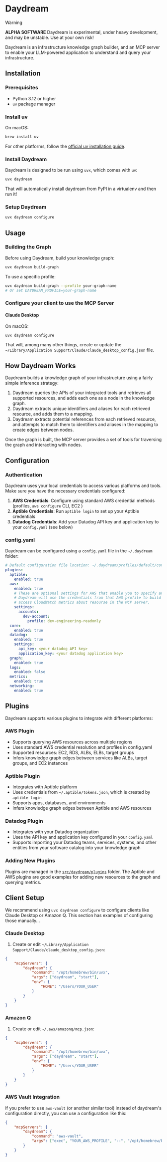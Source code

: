 # Daydream

> [!WARNING]
> **ALPHA SOFTWARE**
> Daydream is experimental, under heavy development, and may be unstable. Use at your own risk!

Daydream is an infrastructure knowledge graph builder, and an MCP server to enable your LLM-powered application to understand and query your infrastructure.

## Installation

### Prerequisites

- Python 3.12 or higher
- `uv` package manager

### Install uv

On macOS:
```bash
brew install uv
```

For other platforms, follow the [official uv installation guide](https://github.com/astral-sh/uv).

### Install Daydream

Daydream is designed to be run using `uvx`, which comes with `uv`:

```bash
uvx daydream
```

That will automatically install daydream from PyPI in a virtualenv and then run it!

### Setup Daydream

```bash
uvx daydream configure
```

## Usage

### Building the Graph

Before using Daydream, build your knowledge graph:

```bash
uvx daydream build-graph
```

To use a specific profile:
```bash
uvx daydream build-graph --profile your-graph-name
# Or set DAYDREAM_PROFILE=your-graph-name
```

### Configure your client to use the MCP Server

#### Claude Desktop

On macOS:
```bash
uvx daydream configure
```

That will, among many other things, create or update the `~/Library/Application Support/Claude/claude_desktop_config.json` file.

## How Daydream Works

Daydream builds a knowledge graph of your infrastructure using a fairly simple inference strategy:

1. Daydream queries the APIs of your integrated tools and retrieves all supported resources, and adds each one as a node in the knowledge graph.
2. Daydream extracts unique identifiers and aliases for each retrieved resource, and adds them to a mapping.
3. Daydream extracts potential references from each retrieved resource, and attempts to match them to identifiers and aliases in the mapping to create edges between nodes.

Once the graph is built, the MCP server provides a set of tools for traversing the graph and interacting with nodes.


## Configuration

### Authentication

Daydream uses your local credentials to access various platforms and tools. Make sure you have the necessary credentials configured:

1. **AWS Credentials**: Configure using standard AWS credential methods (profiles, `aws configure` CLI, EC2 )
2. **Aptible Credentials**: Run `aptible login` to set up your Aptible credentials
3. **Datadog Credentials**: Add your Datadog API key and application key to your `config.yaml` (see below)

### config.yaml

Daydream can be configured using a `config.yaml` file in the `~/.daydream` folder:

```yaml
# Default configuration file location: ~/.daydream/profiles/default/config.yaml
plugins:
  aptible:
    enabled: true
  aws:
    enabled: true
    # These are optional settings for AWS that enable you to specify an existing AWS profile on your system
    # Daydream will use the credentials from that AWS profile to build the infrastructure graph and
    # access CloudWatch metrics about resourse in the MCP server.
    settings:
      accounts:
        dev-account:
          profile: dev-engineering-readonly
  core:
    enabled: true
  datadog:
    enabled: true
    settings:
      api_key: <your datadog API key>
      application_key: <your datadog application key>
  graph:
    enabled: true
  logs:
    enabled: false
  metrics:
    enabled: true
  networking:
    enabled: true
```

## Plugins

Daydream supports various plugins to integrate with different platforms:

### AWS Plugin
- Supports querying AWS resources across multiple regions
- Uses standard AWS credential resolution and profiles in config.yaml
- Supported resources: EC2, RDS, ALBs, ELBs, target groups
- Infers knowledge graph edges between services like ALBs, target groups, and EC2 instances

### Aptible Plugin
- Integrates with Aptible platform
- Uses credentials from `~/.aptible/tokens.json`, which is created by `aptible login`
- Supports apps, databases, and environments
- Infers knowledge graph edges between Aptible and AWS resources

### Datadog Plugin
- Integrates with your Datadog organization
- Uses the API key and application key configured in your `config.yaml`
- Supports importing your Datadog teams, services, systems, and other entities from your software catalog into your knowledge graph

### Adding New Plugins
Plugins are managed in the [`src/daydream/plugins`](src/daydream/plugins) folder. The Aptible and AWS plugins are good examples for adding new resources to the graph and querying metrics.

## Client Setup

We recommend using `uvx daydream configure` to configure clients like Claude Desktop or Amazon Q. This section has examples of configuring those manually...

### Claude Desktop

1. Create or edit `~/Library/Application Support/Claude/claude_desktop_config.json`:
```json
{
    "mcpServers": {
        "daydream": {
            "command": "/opt/homebrew/bin/uvx",
            "args": ["daydream", "start"],
            "env": {
                "HOME": "/Users/YOUR_USER"
            }
        }
    }
}
```

### Amazon Q

1. Create or edit `~/.aws/amazonq/mcp.json`:
```json
{
    "mcpServers": {
        "daydream": {
            "command": "/opt/homebrew/bin/uvx",
            "args": ["daydream", "start"],
            "env": {
                "HOME": "/Users/YOUR_USER"
            }
        }
    }
}
```

### AWS Vault Integration

If you prefer to use `aws-vault` (or another similar tool) instead of daydream's configuration directly, you can use a configuration like this:
```json
{
    "mcpServers": {
        "daydream": {
            "command": "aws-vault",
            "args": ["exec", "YOUR_AWS_PROFILE", "--", "/opt/homebrew/bin/uvx", "daydream", "start", "--disable-sse"]
        }
    }
}
```
